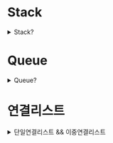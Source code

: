 # Stack
<details> <summary>Stack?</summary>
    
- 스택은 후입선출(Last In First Out LIFO) 원칙을 따른다.
- 마지막에 추가된 요소가 가장 먼저 제거되는 요소의 집합
- 스택에서의 연산은 요소를 스택에 추가하는 푸시와 스택의 맨위 요소를 제거하는 팝

```swift
struct Stack<T> {
    private var array: [T] = []
    
    
    mutating func push(_ element: T) {
        array.append(element)
    }
    
    mutating func pop() {
        array.popLast()
    }
}

var stack = Stack<Int>()

stack.push(123)
stack.push(23)
stack.pop()

print(stack)
```
</details>

# Queue
<details> <summary>Queue?</summary>
    
- Queue는 선입선출(FIFO)
- 가장 먼저 추가된 요소가 가장 먼저 제거된다.
- 후방에 요소를 추가하는 인큐
- 전방에 요소를 제거하는 디큐

```swift
struct Queue<T> {
    
    private var array: [T] = []
    
    
    mutating func enqueue(_ element: T) {
        array.append(element)
    }
    
    mutating func dequeue() -> T? {
        if array.isEmpty {
            return nil
        }
        
        return array.removeFirst()
    }
}

var queue = Queue<String>

queue.enqueue("gd")
queue.enqueue("gdd")
queue.enqueue("gddd")

queue.dequeue()

print(queue)

```
</details>

# 연결리스트
<details> <summary>단일연결리스트 && 이중연결리스트</summary>

# 연결리스트

- 연결 리스트는 노드의 시퀸스로  구성된 데이터 구조
- 각 노드는 값을 포함하고, 리스트의 다음 노드에 대한 참조를 포함
- 연결리스트는 배열과 다르게 고정 크기가 없으며, 동적으로 늘거나 줄어들 수 있다.
- 리스트의 첫번째 노드는 헤드라고 한다. 마지막 노드는 테일이라고 함 테일 노드는 nil을 가르켜 끝을 나타낸다.
- 특정 요소 접근 시 O(n) 시간 복잡도

연결리스트 유형

- 단일 연결 리스트: 이 유형에서는 각 노드가 리스트의 다음 노드에 대한 참조만 소유
- 이중 연결 리스트: 다음 노드와 이전 노드에 대한 각 참조를 가지고 있다
- 원형 연결 리스트: 테일 노드가 헤드 노드를 가르킨다 → 원형 구조

*배열은 원소에 접근하는 것은 빠르지만 중간 삽입/삭제가 느리다. (인덱스로 접근)*

- index만 알고 있다면 O(1)의 시간복잡도로 원소에 접근
- "연속적으로 저장된다"는 개념때문에 1~n-1번째 원소를 삭제할 때 연산의 오버헤드가 발생한다는 단점
- 계속 당겨와야하기 때문이다. 삭제한 자리를 채우기 위해
- 배열은 고정 크기를 지정해야 한다. 동적 크기 확장 시 추가 메모리

*링크드 리스트는 중간 삽입/삭제가 빠르지만 원소의 탐색이 느립니다 (다음 노드의 위치를 가지고 있기 때문에 연속적으로 저장할 필요 X)*

- 링크드 리스트는 현재 노드가 다음 노드의 주소를 가지고 있다는 점
- 다음 노드의 위치를 가지고 있기 때문에 연속적으로 저장할 필요가 없다.
- 따라서 중간 삽입, 삭제를 해도 연산의 오버헤드가 발생하지 않아 O(1)의 시간복잡도 → 포인터만 변경하면 되므로 O(1)
- 하지만 index로 원소의 접근이 불가능하여 원소를 찾는데 O(n)의 시간 복잡도가 발생 (양방향 리스트도 배열보단 느림)
- 동적 크기 할당 → 메모리가 허용하는 한 계속 확장 가능

동작     | 배열    | 링크드 리스트
접근     | O(1)    | O(n)
검색     | O(n)    | O(n)
삽입     | O(n)    | O(1)
삭제     | O(n)    | O(1)

**사용 상황별 비교**

배열이 유리한 경우:

1. 빈번한 조회 작업
2. 데이터 크기가 고정적
3. 순차적 접근이 많은 경우

링크드 리스트가 유리한 경우:

1. 빈번한 삽입/삭제 작업
2. 데이터 크기가 가변적
3. 메모리 공간이 흩어져 있어도 괜찮은 경우

## 단일 연결 리스트

### 노드 만들기

```swift
final class Node<T> {
    // value는 내 데이터를 저장
    var value: T
    // next는 내 다음 데이터의 주소값을
    var next: Node?
    
    init(value: T) {
        self.value = value
    }
}
```

### **append(data:)**

```swift
    func append(value: T?) {
        if head == nil {
            head = Node(value: value)
        }
        
        var node = head
        
        // append의 경우, 연결리스트의 가장 마지막 노드를 찾아내어 그 뒤에 추가해주면 되는데,
        // 노드의 가장 마지막을 찾아내는 방법은 head 노드부터 순회하며, node.next가 nil인 경우를 찾으면 됨
        while node?.next != nil {
            node = node?.next
        }
        
        node?.next = Node(value: value)
    }
```

- **연결 리스트 맨 마지막에 노드 추가**
- 노드의 가장 마지막을 찾아내는 방법은 **head 노드부터 순회**하며, **node.next가 nil인 경우**를 찾으면 됨

### **insert(data:at:)**

- **연결 리스트 중간에 노드 추가하기**

```swift
    func insert(value: T?, index: Int) {
        //head가 없는 경우 Node를 생성 후 head로 지정한다
        if head == nil {
            head = Node(data: value)
            return
        }
        
        var node = head
        // index만큼 반복하면서 head부터 계속 node를 next로 지정
        for _ in 0..<(index - 1) {
            if node?.next == nil {
                break
            }
            node = node?.next
        }
        
        let nextnode = node?.next
        // 인덱스만큼 돌려서 나온 node의 next에 insert
        node?.next = Node(data: data)
        // nextnode로 미리 저장해뒀던 (전에 연결되어있던 node) node를 next 노드의 next로 연결
        node?.next?.next = nextNode
    }
}
```

### **removeLast**

- **연결 리스트 맨 마지막 노드 삭제하기**
- delete할 노드의 **바로 이전 노드의 next를 nil로 설정하면 연결이 끊기면서 delete할 노드가 사라짐**

```swift
    // 맨 마지막 노드 제거
    func removeLast() {
        if head == nil { return }
        
        if head?.next == nil {
            head = nil
            return
        }
        
        var node = head
        // next의 next가 nil이 아닐때
        while node?.next?.next != nil {
            node = node?.next
        }
        
        //next의 next가 nil이면 맨 마지막 친구다.
        // 어차피 맨 마지막 노드의 next는 nil일테니
        node?.next = node?.next?.next
    }
```

- **노드가 가르키는 다음 노드의 next가 nil이라면 마지막 친구**

### **remove(at:)**

```swift
    func remove(index: Int) {
        if head == nil {
            return
        }
        
        if head?.next == nil || index == 0 {
            head = head?.next
        }
        
        var node = head
        // delete할 노드의 바로 이전 노드의 next를 delete 할 노드의 next로 바꿔준다.
        for _ in 0..<(index - 1) {
            // 마지막 노드일 때
            if node?.next?.next == nil { break }
            node = node?.next
        }
        
        // delete할 노드의 바로 이전 노드의 next를 delete 할 노드의 next로 바꿔준다.
        node?.next = node?.next?.next
    }
}
```

- delete할 노드의 바로 이전 노드의 next를 delete 할 노드의 next로 바꿔준다. ← 강조

## 양방향 연결 리스트

- 양뱡향 연결 리스트를 사용하는 이유?
    - 마지막에서 역행하여 탐색할 수 있기 때문
    - 얘를 들어 길이가 10인 링크드 리스트에서 7번째 노드를 가야 한다면
    - 기존 단방향 링크드 리스트는 → 7번 이동
    - 양뱡향 리스트는 마지막부터 3번만 이동
    - 3, 1, 5번째 노드를 차례대로 탐색 → 첫 번째 3번을 탐색하고 커서를 3번으로 설정
        - 만약 단방향이였다면 다시 1번째로 이동
        - 그러나 양뱡향이기 때문에 3에서 뒤로 2번 이동
        - 그 다음 다시 5번째로 이동
        - 이전 노드를 알 수 있는 것만으로도 마지막 노드를 참조하는 것은 O(n)에서 O(1)

- **가장 첫 노드**를 가리키는 **head**와, **가장 마지막 노드**를 가리키는 **tail**을 두고, 내 **이전 노드**와, 내 **다음 노드** 두 노드를 **모두** **연결**

```swift
// 단방향과 똑같으나, 내 이전 노드를 알아야 하니, prev라는 놈이 추가
final class Node<T> {
    // prev란 내 이전 노드의 주소값
    var prev: Node?
    // data는 내 데이터를 저장
    var value: T
    // next는 내 다음 노드의 주소값
    var next: Node?
    
    init(prev: Node? = nil, value: T, next: Node? = nil) {
        self.prev = prev
        self.value = value
        self.next = next
    }
}

final class DoublyLinkedList<T: Equatable> {
    private var head: Node?
    private var tail: Node?
    private var size = 0 // 링크드 리스트의 크기
```

### **append(data:)**

- **연결 리스트 맨 마지막에 노드 추가하기**

```swift
    func append(_ value: T) {
        
        //연결 리스트가 빈 경우, Node를 생성 후 head, tail로 지정한다
        if head == nil || tail == nil {
            head = Node(value: value)
            tail = head
            return
        }
        
        let newNode = Node(value: value)
        // 현재 tail의 next에다가 newNode를 연결
        tail?.next = newNode
        // newNode의 prev를 현재 tail로 연결
        newNode.prev = tail
        // tail은 늘 마지막 노드를 가리켜야 하니, tail을 newNode로
        tail = newNode
        
        size += 1
    }
```

1. 현재 tail의 next에다가 newNode를 연결 (가장 뒤에 연결할거기 떄문)
2. newNode의 prev를 현재 tail로 연결 ( tail의 뒤에 연결 될 거기 때문에 newNode의 prev는 현재 tail)
3.  tail은 늘 마지막 노드를 가리켜야 하니, tail을 newNode로
4. size를 1 더한다.

### **insert**

- 인자로 받는 index가 head와 가까우면 head부터 next를 이용해 탐색
- tail과 가까우면 tail부터 prev를 이용해 탐색

```swift
    func insert(_ value: T, index: Int) {
        //연결 리스트가 빈 경우, Node를 생성 후 head, tail로 지정한다
        if head == nil || tail == nil {
            head = Node(value: value)
            tail = head
            return
        }
        
        if index == 0 {
            let newNode = Node(value: value)
            // newNode가 헤드가 되야 하기 때문에 newNode의 next는 한칸 앞으로간 현재 헤드
            newNode.next = head
            // 한칸 앞으로 간 헤드의 뒷방향은 newNode
            head?.prev = newNode
            // 헤드는 newNode가 된다.
            head = newNode
            
            size += 1
            return
        } else if index >= size {
            let newNode = Node(value: value)
            
            // newNode가 tail이 되어야 하기 때문에 newNode의 prev는 한칸 뒤로간 현재 tail
            newNode.prev = tail
            // 한칸 뒤로 밀려난 tail의 next는 tail이 될 newNode
            tail?.next = newNode
            // tail은 newNode
            tail = newNode
            
            size += 1
            return
        } else {
            let half = (size / 2)
            let isForward = (index <= half)
            
            var node: Node?
            
            if isForward {
                node = head
                for _ in 0..<index {
                    // 헤드의 next부터 시작
                    guard let next = node?.next else { return break }
                    node = next
                }
            } else {
                node = tail
                for _ in 0..<(size - index) {
                    guard let prev = node?.prev else { return break }
                    node = prev
                }
                
                // 노드의 다음 노드의 이전 노드는 새로운 노드
                let newNode = Node(value: vale)
                node?.next?.prev = newNode
                // 삽입할 노드의 이전 방향은 노드
                newNode.prev = node
                // 노드의 다음은 새로운 노드
                node?.next = newNode
                
                size += 1
                return
            }
            
        }
    }
```

- if index == 0  → 헤드에 바로 넣으면 된다.
- else if index >= size → tail에 바로 넣으면 된다.
- 둘다 아니라면?
    - size를 반으로 나눈 뒤 index 보다 size를 반으로 나눈 값이 같거나 더 클 경우 → 뒤부터
    - 반대라면 앞부터 순회한다.

### 중간 삽입 시 코드 이해하기

```swift

                let newNode = Node(value: vale)
                // 노드의 다음 노드의 이전 노드는 새로운 노드
                node?.next?.prev = newNode
                // 삽입할 노드의 이전 방향은 노드
                newNode.prev = node
                // 노드의 다음은 새로운 노드
                node?.next = newNode
```

A <-> B <-> C <-> D

- 현재 `node`는 B를 가리킨다
1. node?.next?.prev = newNode

```swift
// B의 다음 노드(C)의 prev를 X로 변경
A <-> B <-> C <-> D
        ↑    ↑
       node  node.next
             prev = X
```

2 . newNode.prev = node

```swift
// X의 prev를 B로 설정
A <-> B <-> C <-> D
        ↑    
       node  
        ↑    
        X
```

1. node?.next = newNode

```swift
// B의 next를 X로 설정
A <-> B <-> X <-> C <-> D

// 최종 상태
A <-> B <-> X <-> C <-> D
```

### removeAll()

```swift
    func removeAll() {
        head = nil
        tail = nil
    }
```

- head와 tail을 nil로 변경하면 모든 노드가 알아서 제거

### remove

```swift
    func remove(index: Int) {
        guard size != 0 else { return }
        
        if index == 0 {
            head = head?.next
            head?.prev = nil
            
            size -= 1
            
            if size == 0 {
                head = nil
                tail = nil
            }
        } else if index >= size {
            tail = tail?.prev
            tail?.next = nil
            
            size -= 1
            
            if size == 0 {
                head = nil
                tail = nil
            }
        } else {
            let half = size / 2
            let isForward = (index <= half)
            
            var node: Node?
            if isForward {
                node = head
                for _ in 0..<index {
                    guard let next = node?.next else { break }
                    node = next
                }
            } else {
                node = tail
                for _ in 0..<(size-index-1) {
                    guard let prev = node?.prev else { break }
                    node = prev
                }
            }
            
            // 현재 노드의 뒤에 존재하는 노드의 넥스트는 제거할 노드의 다음 노드
            node?.prev?.next = node?.next
            // 현재 노드의 다음 노드의 이전은 현재 노드의 이전
            node?.next?.prev = node?.prev
            
            size -= 1
        }
        
        if isEmpty {
            head = nil
            tail = nil
        }
    }
```

- insert와 거의 동일
- 중간 노드 일 시 중간 노드를 찾아낸 후
- 노드의 뒤에 존재하는 노드의 넥스트를 현재 노드의 넥스트로 설정
- 현재 노드의 다음 노드의 이전은 현재 노드의 이전으로 설정

</details>
